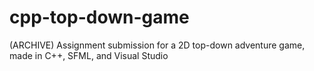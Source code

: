 # cpp-top-down-game
(ARCHIVE) Assignment submission for a 2D top-down adventure game, made in C++, SFML, and Visual Studio 
